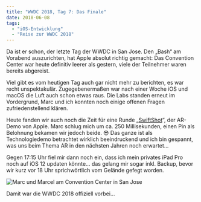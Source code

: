 ```yaml
---
title: "WWDC 2018, Tag 7: Das Finale"
date: 2018-06-08
tags:
  - "iOS-Entwicklung"
  - "Reise zur WWDC 2018"
---
```


Da ist er schon, der letzte Tag der WWDC in San Jose. Den „Bash“ am Vorabend auszurichten, hat Apple absolut richtig gemacht: Das Convention Center war heute definitiv leerer als gestern, viele der Teilnehmer waren bereits abgereist.

Viel gibt es vom heutigen Tag auch gar nicht mehr zu berichten, es war recht unspektakulär. Zugegebenermaßen war nach einer Woche iOS und macOS die Luft auch schon etwas raus. Die Labs standen erneut im Vordergrund, Marc und ich konnten noch einige offenen Fragen zufriedenstellend klären.

Heute fanden wir auch noch die Zeit für eine Runde „[SwiftShot](https://developer.apple.com/documentation/arkit/swiftshot_creating_a_game_for_augmented_reality)“, der AR-Demo von Apple. Marc schlug mich um ca. 250 Millisekunden, einen Pin als Belohnung bekamen wir jedoch beide. 😎 Das ganze ist als Technologiedemo betrachtet wirklich beeindruckend und ich bin gespannt, was uns beim Thema AR in den nächsten Jahren noch erwartet…

Gegen 17:15 Uhr fiel mir dann noch ein, dass ich mein privates iPad Pro noch auf iOS 12 updaten könnte… das gelang mir sogar inkl. Backup, bevor wir kurz vor 18 Uhr sprichwörtlich vom Gelände gefegt worden.

![Marc und Marcel am Convention Center in San Jose](/images/2018/am-convention-center-der-wwdc.jpg)

Damit war die WWDC 2018 offiziell vorbei…
